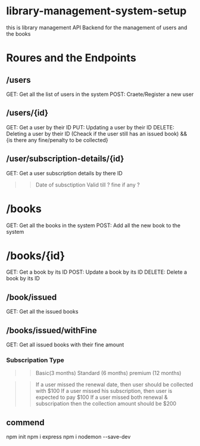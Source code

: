 # library-management-system-setup

 this is library management API Backend for the management of users and the books

 # Roures and the Endpoints

##  /users
GET: Get all the list of users in the system
POST: Craete/Register a new user

## /users/{id}

GET: Get a user by their ID
PUT: Updating a user by their ID
DELETE: Deleting a user by their ID (Cheack if the user still has an issued book) && {is there any fine/penalty to be collected}

## /user/subscription-details/{id}
GET: Get a user subscription details by there ID
>> Date of subsctiption
>> Valid till ?
>> fine if any ?

# /books
GET: Get all the books in the system
    POST: Add all the new book to the system

# /books/{id}
GET: Get a book by its ID
POST: Update a book  by its ID
DELETE: Delete a book by its  ID
   
## /book/issued
GET: Get all the issued books

## /books/issued/withFine

GET: Get all issued books with their fine amount

### Subscripation Type
 >> Basic(3 months)
 >> Standard (6 months)
 >> premium (12 months)


> > If a user missed the renewal date, then user should be  collected with $100
> > If a user missed his subscription, then user is expected to pay $100
> > If a user missed both renewal & subscripation then  the collection amount should be $200
 ## commend
 npm init
 npm i express
 npm i nodemon --save-dev